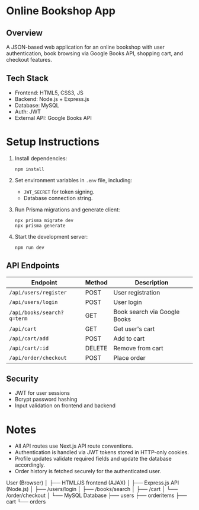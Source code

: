 # Online Bookshop App

## Overview
A JSON-based web application for an online bookshop with user authentication, book browsing via Google Books API, shopping cart, and checkout features.

## Tech Stack
- Frontend: HTML5, CSS3, JS
- Backend: Node.js + Express.js
- Database: MySQL
- Auth: JWT
- External API: Google Books API

# Setup Instructions

1. Install dependencies:
   ```
   npm install
   ```

2. Set environment variables in `.env` file, including:
   - `JWT_SECRET` for token signing.
   - Database connection string.

3. Run Prisma migrations and generate client:
   ```
   npx prisma migrate dev
   npx prisma generate
   ```

4. Start the development server:
   ```
   npm run dev
   ```



## API Endpoints
| Endpoint | Method | Description |
|---------|--------|-------------|
| `/api/users/register` | POST | User registration |
| `/api/users/login` | POST | User login |
| `/api/books/search?q=term` | GET | Book search via Google Books |
| `/api/cart` | GET | Get user's cart |
| `/api/cart/add` | POST | Add to cart |
| `/api/cart/:id` | DELETE | Remove from cart |
| `/api/order/checkout` | POST | Place order |

## Security
- JWT for user sessions
- Bcrypt password hashing
- Input validation on frontend and backend

# Notes

- All API routes use Next.js API route conventions.
- Authentication is handled via JWT tokens stored in HTTP-only cookies.
- Profile updates validate required fields and update the database accordingly.
- Order history is fetched securely for the authenticated user.


User (Browser)
│
├── HTML/JS frontend (AJAX)
│
├── Express.js API (Node.js)
│   ├── /users/login
│   ├── /books/search
│   ├── /cart
│   └── /order/checkout
│
└── MySQL Database
    ├── users
    ├── orderitems
    ├── cart
    └── orders
